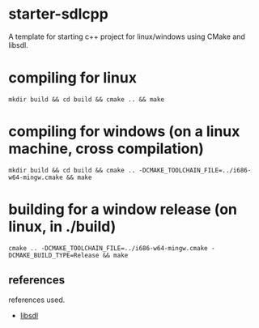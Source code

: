 # starter-sdlcpp
A template for starting c++ project for linux/windows using CMake and libsdl.

# compiling for linux
```
mkdir build && cd build && cmake .. && make
```

# compiling for windows (on a linux machine, cross compilation)
```
mkdir build && cd build && cmake .. -DCMAKE_TOOLCHAIN_FILE=../i686-w64-mingw.cmake && make
```

# building for a window release (on linux, in ./build)
```
cmake .. -DCMAKE_TOOLCHAIN_FILE=../i686-w64-mingw.cmake -DCMAKE_BUILD_TYPE=Release && make
```

## references
references used.
 - [libsdl](https://lazyfoo.net/tutorials/SDL/)
